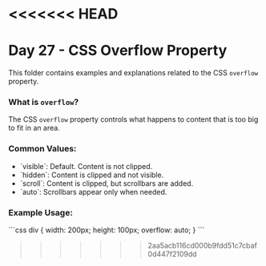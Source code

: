 <<<<<<< HEAD
=======
# Day 27 - CSS Overflow Property

This folder contains examples and explanations related to the CSS `overflow` property.

### What is `overflow`?
The CSS `overflow` property controls what happens to content that is too big to fit in an area.

### Common Values:
- \`visible\`: Default. Content is not clipped.
- \`hidden\`: Content is clipped and not visible.
- \`scroll\`: Content is clipped, but scrollbars are added.
- \`auto\`: Scrollbars appear only when needed.

### Example Usage:
\`\`\`css
div {
  width: 200px;
  height: 100px;
  overflow: auto;
}
\`\`\`
>>>>>>> 2aa5acb116cd000b9fdd51c7cbaf0d447f2109dd

